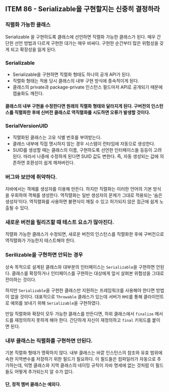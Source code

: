## ITEM 86 - Serializable을 구현할지는 신중히 결정하라

### 직렬화 가능한 클래스
Serializable 을 구현하도록 클래스에 선언하면 직렬화 가능한 클래스가 된다. 
매우 간단한 선언 방법과 다르게 구현한 대가는 매우 비싸다. 구현한 순간부터 많은 위험성을 갖게 되고 확장성을 잃게 된다.

### Serializable
- Serializable을 구현하면 직렬화 형태도 하나의 공개 API가 된다. 
- 직렬화 형태는 적용 당시 클래스의 내부 구현 방식에 종속적이게 된다. 
- 클래스의 private과 package-private 인스턴스 필드마저 API로 공개되기 때문에 캡슐화도 깨진다.

#### 클래스의 내부 구현을 수정한다면 원래의 직렬화 형태와 달라지게 된다. 구버전의 인스턴스를 직렬화한 후에 신버전 클래스로 역직렬화를 시도하면 오류가 발생할 것이다.

### SerialVersionUID
- 직렬화된 클래스는 고유 식별 번호를 부여받는다.
- 클래스 내부에 직접 명시하지 않는 경우 시스템이 런타임에 자동으로 생성한다.
- SUID를 생성할 때는 클래스의 이름, 구현하도록 선언한 인터페이스들 등등이 고려된다. 
따라서 나중에 수정하게 된다면 SUID 값도 변한다. 즉, 자동 생성되는 값에 의존하면 호환성이 쉽게 깨져버린다.

### 버그와 보안에 취약하다.
자바에서는 객체를 생성자를 이용해 만든다. 하지만 직렬화는 이러한 언어의 기본 방식을 우회하여 객체를 생성한다. 
역직렬화는 일반 생성자의 문제가 그대로 적용되는 ‘숨은 생성자’이다. 역직렬화를 사용하면 불편식이 깨질 수 있고 허가되지 않은 접근에 쉽게 노출될 수 있다.

### 새로운 버전을 릴리즈할 때 테스트 요소가 많아진다.
직렬화 가능한 클래스가 수정되면, 새로운 버전의 인스턴스를 직렬화한 후에 구버전으로 역직렬화가 가능한지 테스트해야 한다.

### Serilizable을 구현하면 안되는 경우
상속 목적으로 설계된 클래스와 대부분의 인터페이스는 `Serializable`을 구현하면 안된다. 클래스를 확장하거나 인터페이스를 구현하는 대상에게 앞서 살펴본 위험성을 그대로 전이하는 것이다.   

하지만 `Serializable`을 구현한 클래스만 지원하는 프레임워크를 사용해야 한다면 방법이 없을 것이다. 
대표적으로 `Throwable` 클래스가 있는데 서버가 `RMI`를 통해 클라이언트로 예외를 보내기 위해 `Serializable`을 구현하였다.

만일 직렬화와 확장이 모두 가능한 클래스를 만든다면, 하위 클래스에서 `finalize` 메서드를 재정의하지 못하게 해야 한다. 
간단하게 자신이 재정의하고 `final` 키워드를 붙이면 된다.

### 내부 클래스는 직렬화를 구현하면 안된다.
기본 직렬화 형태가 명확하지 않다. 내부 클래스는 바깥 인스턴스의 참조와 유효 범위에 속한 지역변수를 저장하기 위한 필드가 필요하다. 
이 필드들은 컴파일러가 자동으로 추가하는데, 익명 클래스와 지역 클래스의 네이밍 규칙이 자바 명세에 없는 것처럼 이 필드들도 어떻게 추가되는지 알 수가 없다. 

#### 단, 정적 멤버 클래스는 예외다.





